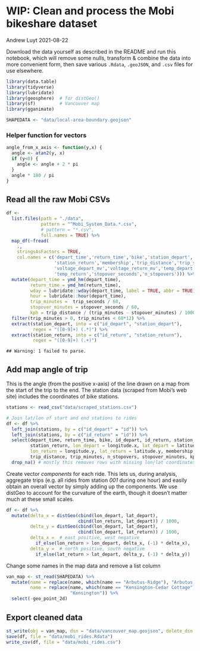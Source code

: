 WIP: Clean and process the Mobi bikeshare dataset
================
Andrew Luyt
2021-08-22

Download the data yourself as described in the README and run this
notebook, which will remove some nulls, transform & combine the data
into more convenient form, then save various `.Rdata`, `.geoJSON`, and
`.csv` files for use elsewhere.

``` r
library(data.table)
library(tidyverse)
library(lubridate)
library(geosphere)  # for distGeo()
library(sf)         # Vancouver map
library(gganimate)

SHAPEDATA <- "data/local-area-boundary.geojson"
```

### Helper function for vectors

``` r
angle_from_x_axis <- function(y,x) {
  angle <- atan2(y, x)
  if (y<0) {
    angle <- angle + 2 * pi
  }
  angle * 180 / pi
}
```

## Read all the raw Mobi CSVs

``` r
df <-
  list.files(path = "./data",
             pattern = "^Mobi_System_Data.*.csv",
             # pattern = "*.csv",
             full.names = TRUE) %>%
  map_df(~fread(
    .,
    stringsAsFactors = TRUE,
    col.names = c('depart_time','return_time','bike','station_depart',
                  'station_return','membership','trip_distance','trip_seconds',
                  'voltage_depart_mv','voltage_return_mv','temp_depart',
                  'temp_return','stopover_seconds','n_stopovers'))) %>%
  mutate(depart_time = ymd_hm(depart_time),
         return_time = ymd_hm(return_time),
         wday = lubridate::wday(depart_time, label = TRUE, abbr = TRUE),
         hour = lubridate::hour(depart_time),
         trip_minutes =  trip_seconds / 60,
         stopover_minutes = stopover_seconds / 60,
         kph = trip_distance / (trip_minutes - stopover_minutes) / 1000 * 60) %>%
  filter(trip_minutes > 0, trip_minutes < 60*12) %>%
  extract(station_depart, into = c("id_depart", "station_depart"),
          regex = "([0-9]+) (.*)") %>%
  extract(station_return, into = c("id_return", "station_return"),
          regex = "([0-9]+) (.+)")
```

    ## Warning: 1 failed to parse.

## Add map angle of trip

This is the angle (from the positive x-axis) of the line drawn on a map
from the start of the trip to the end. The station data (scraped from
Mobi’s web site) includes the coordinates of bike stations.

``` r
stations <- read_csv("data/scraped_stations.csv")

# Join lat/lon of start and end stations to rides
df <- df %>%
  left_join(stations, by = c("id_depart" = "id")) %>%
  left_join(stations, by = c("id_return" = "id")) %>%
  select(depart_time, return_time, bike, id_depart, id_return, station_depart,
         station_return, lon_depart = longitude.x, lat_depart = latitude.x,
         lon_return = longitude.y, lat_return = latitude.y, membership,
         trip_distance, trip_minutes, n_stopovers, stopover_minutes, kph) %>%
  drop_na() # mostly this removes rows with missing lon/lat coordinates
```

Create vector *components* for each ride. This lets us, during analysis,
aggregate trips (e.g. all rides from station *001* during one hour) and
easily obtain an overall vector by simply adding up the components. We
use distGeo to account for the curvature of the earth, though it doesn’t
matter much at these small scales.

``` r
df <- df %>%
  mutate(delta_x = distGeo(cbind(lon_depart, lat_depart),
                           cbind(lon_return, lat_depart)) / 1000,
         delta_y = distGeo(cbind(lon_depart, lat_depart),
                           cbind(lon_depart, lat_return)) / 1000,
         delta_x =  # east positive, west negative
           if_else(lon_return > lon_depart, delta_x, (-1) * delta_x),
         delta_y =  # north positive, south negative
           if_else(lat_return > lat_depart, delta_y, (-1) * delta_y))
```

Change some names in the map data and remove a list column

``` r
van_map <- st_read(SHAPEDATA) %>%
  mutate(name = replace(name, which(name == "Arbutus-Ridge"), "Arbutus Ridge"),
         name = replace(name, which(name == "Kensington-Cedar Cottage"),
                        "Kensington")) %>%
  select(-geo_point_2d)
```

## Export cleaned data

``` r
st_write(obj = van_map, dsn = "data/vancouver_map.geojson", delete_dsn = TRUE)
save(df, file = "data/mobi_rides.Rdata")
write_csv(df, file = "data/mobi_rides.csv")
```
